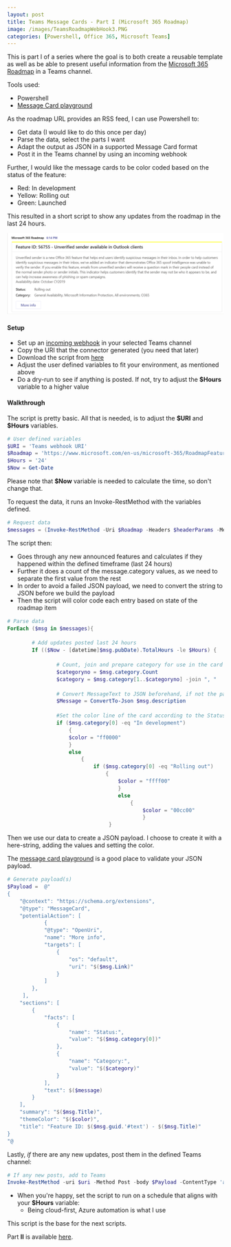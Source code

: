 ```yaml
---
layout: post
title: Teams Message Cards - Part I (Microsoft 365 Roadmap)
image: /images/TeamsRoadmapWebHook3.PNG
categories: [Powershell, Office 365, Microsoft Teams]
---
```


This is part I of a series where the goal is to both create a reusable template as well as be able to present useful information from the [Microsoft 365 Roadmap](https://www.microsoft.com/en-us/microsoft-365/roadmap) in a Teams channel.

Tools used:
- Powershell
- [Message Card playground](https://messagecardplayground.azurewebsites.net/)

As the roadmap URL provides an RSS feed, I can use Powershell to:
- Get data (I would like to do this once per day)
- Parse the data, select the parts I want
- Adapt the output as JSON in a supported Message Card format
- Post it in the Teams channel by using an incoming webhook

Further, I would like the message cards to be color coded based on the status of the feature:
- Red: In development
- Yellow: Rolling out
- Green: Launched

This resulted in a short script to show any updates from the roadmap in the last 24 hours.

![](/images/TeamsRoadmapWebHook3.PNG)


#### Setup ####

- Set up an [incoming webhook](https://docs.microsoft.com/en-us/microsoftteams/platform/concepts/connectors/connectors-using) in your selected Teams channel
- Copy the URI that the connector generated (you need that later)
- Download the script from [here](https://github.com/einast/PS_M365_scripts/blob/master/M365RoadmapUpdates.ps1)
- Adjust the user defined variables to fit your environment, as mentioned above
- Do a dry-run to see if anything is posted. If not, try to adjust the **\$Hours** variable to a higher value

#### Walkthrough ####
The script is pretty basic. All that is needed, is to adjust the **\$URI** and **\$Hours** variables.

```powershell
# User defined variables
$URI = 'Teams webhook URI'
$Roadmap = 'https://www.microsoft.com/en-us/microsoft-365/RoadmapFeatureRSS'
$Hours = '24'
$Now = Get-Date 
```

Please note that **\$Now** variable is needed to calculate the time, so don't change that.

To request the data, it runs an Invoke-RestMethod with the variables defined.

```powershell
# Request data
$messages = (Invoke-RestMethod -Uri $Roadmap -Headers $headerParams -Method Get)
```

The script then:
- Goes through any new announced features and calculates if they happened within the defined timeframe (last 24 hours)
- Further it does a count of the message.category values, as we need to separate the first value from the rest
- In order to avoid a failed JSON payload, we need to convert the string to JSON before we build the payload
- Then the script will color code each entry based on state of the roadmap item

```powershell
# Parse data
ForEach ($msg in $messages){

        # Add updates posted last 24 hours                
        If (($Now - [datetime]$msg.pubDate).TotalHours -le $Hours) {
                
                # Count, join and prepare category for use in the card
                $categoryno = $msg.category.Count
                $category = $msg.category[1..$categoryno] -join ", "
                
                # Convert MessageText to JSON beforehand, if not the payload will fail.
                $Message = ConvertTo-Json $msg.description

                #Set the color line of the card according to the Status of the environment
                if ($msg.category[0] -eq "In development")
                    {
                    $color = "ff0000"
                    }
                    else
                        {
                            if ($msg.category[0] -eq "Rolling out")
                                {
                                    $color = "ffff00"
                                    }
                                    else
                                        {
                                            $color = "00cc00"
                                            }
                                 }
```

Then we use our data to create a JSON payload. I choose to create it with a here-string, adding the values and setting the color.

The [message card playground](https://messagecardplayground.azurewebsites.net/) is a good place to validate your JSON payload.

```powershell   
# Generate payload(s)          
$Payload =  @"
{
    "@context": "https://schema.org/extensions",
    "@type": "MessageCard",
    "potentialAction": [
            {
            "@type": "OpenUri",
            "name": "More info",
            "targets": [
                {
                    "os": "default",
                    "uri": "$($msg.Link)"
                }
            ]
        },
     ],
    "sections": [
        {
            "facts": [
                {
                    "name": "Status:",
                    "value": "$($msg.category[0])"
                },
                {
                    "name": "Category:",
                    "value": "$($category)"
                }
            ],
            "text": $($message)
        }
    ],
    "summary": "$($msg.Title)",
    "themeColor": "$($color)",
    "title": "Feature ID: $($msg.guid.'#text') - $($msg.Title)"
}
"@
```

Lastly, *if* there are any new updates, post them in the defined Teams channel:

```powershell
# If any new posts, add to Teams
Invoke-RestMethod -uri $uri -Method Post -body $Payload -ContentType 'application/json; charset=utf-8'
```

- When you're happy, set the script to run on a schedule that aligns with your **\$Hours** variable:
    - Being cloud-first, Azure automation is what I use

This script is the base for the next scripts.

Part **II** is available [here](https://thingsinthe.cloud/Teams-message-cards-Office-365-Health-status/).
